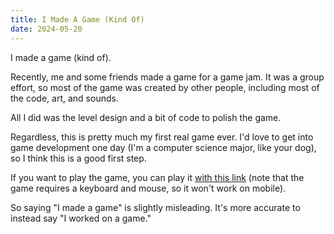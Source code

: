```yaml
---
title: I Made A Game (Kind Of)
date: 2024-05-20
---
```


I made a game (kind of).

Recently, me and some friends made a game for a game jam. It was a group effort, so most of the game was created by other people, including most of the code, art, and sounds.

All I did was the level design and a bit of code to polish the game.

Regardless, this is pretty much my first real game ever. I'd love to get into game development one day (I'm a computer science major, like your dog), so I think this is a good first step.

If you want to play the game, you can play it [with this link](https://moldygd.itch.io/wick) (note that the game requires a keyboard and mouse, so it won't work on mobile).

So saying "I made a game" is slightly misleading. It's more accurate to instead say "I worked on a game."